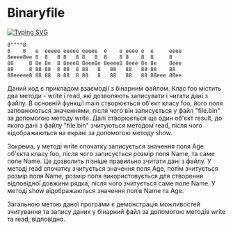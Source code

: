 # Binaryfile
[![Typing SVG](https://readme-typing-svg.demolab.com?font=Arial+Black&duration=4999&pause=1000&color=39F7E2&center=true&width=435&lines=Binaryfile)](https://git.io/typing-svg)
 
    8""""8                                                   
    8    8   e  eeeee eeeee eeeee  e    e eeee e  e     eeee 
    8eeee8ee 8  8   8 8   8 8   8  8    8 8    8  8     8    
    88     8 8e 8e  8 8eee8 8eee8e 8eeee8 8eee 8e 8e    8eee 
    88     8 88 88  8 88  8 88   8   88   88   88 88    88   
    88eeeee8 88 88  8 88  8 88   8   88   88   88 88eee 88ee 
                                                         
                                                      
<div>
  <p>Даний код є прикладом взаємодії з бінарним файлом. Клас foo містить два методи - write і read, які дозволяють записувати і читати дані з файлу. В основній функції main створюється об'єкт класу foo, його поля заповнюються значеннями, після чого він записується у файл "file.bin" за допомогою методу write. Далі створюється ще один об'єкт result, до якого дані з файлу "file.bin" зчитуються методом read, після чого відображаються на екрані за допомогою методу show.</p>

  <p>Зокрема, у методі write спочатку записується значення поля Age об'єкта класу foo, після чого записується розмір поля Name, та саме поле Name. Це дозволить пізніше правильно зчитати дані з файлу. У методі read спочатку зчитується значення поля Age, потім зчитується розмір поля Name, розмір поля використовується для створення відповідної довжини рядка, після чого зчитується саме поле Name. У методі show відображаються значення полів Name та Age.</p>

  <p>Загальною метою даної програми є демонстрація можливостей зчитування та запису даних у бінарний файл за допомогою методів write та read, відповідно.</p>
</div>
